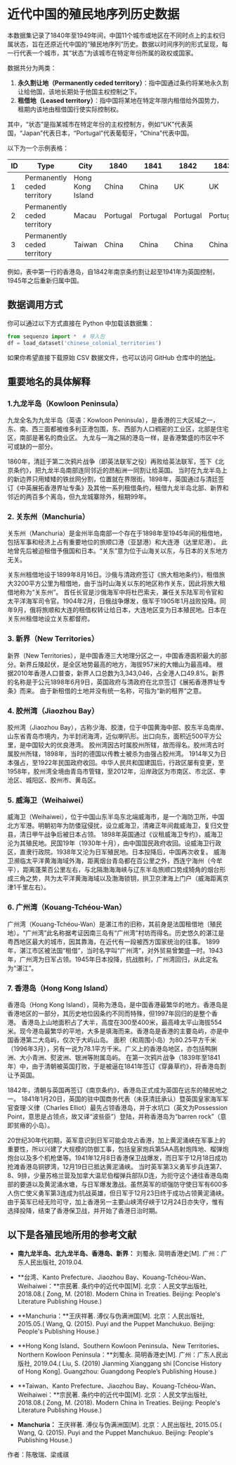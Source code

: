 <!--
 * @Author: Yuqi Liang dawson1900@live.com
 * @Date: 2025-08-04 22:39:16
 * @LastEditors: Yuqi Liang dawson1900@live.com
 * @LastEditTime: 2025-09-11 16:12:32
 * @FilePath: /SequenzoWebsite/docs/zh/datasets/chinese-territories-colonial-history.md
 * @Description: 这是默认设置,请设置`customMade`, 打开koroFileHeader查看配置 进行设置: https://github.com/OBKoro1/koro1FileHeader/wiki/%E9%85%8D%E7%BD%AE
-->
# 近代中国的殖民地序列历史数据

本数据集记录了1840年至1949年间，中国11个城市或地区在不同时点上的主权归属状态，旨在还原近代中国的“殖民地序列”历史。数据以时间序列的形式呈现，每一行代表一个城市，其“状态”为该城市在特定年份所属的政权或国家。

数据共分为两类：

1. **永久割让地（Permanently ceded territory）**：指中国通过条约将某地永久割让给他国，该地长期处于他国主权控制之下。
2. **租借地（Leased territory）**：指中国将某地在特定年限内租借给外国势力，租期内该地由租借国行使实际控制权。

其中，“状态”是指某城市在特定年份的主权控制方，例如“UK”代表英国，“Japan”代表日本，“Portugal”代表葡萄牙，“China”代表中国。

以下为一个示例表格：

| ID | Type                        | City             | 1840     | 1841     | 1842     | 1843     | 1844     | ... | 1945     | 1946     | 1947     | 1948     | 1949     |
| -- | --------------------------- | ---------------- | -------- | -------- | -------- | -------- | -------- | --- | -------- | -------- | -------- | -------- | -------- |
| 1  | Permanently ceded territory | Hong Kong Island | China    | China    | UK       | UK       | UK       | ... | China    | China    | China    | China    | China    |
| 2  | Permanently ceded territory | Macau            | Portugal | Portugal | Portugal | Portugal | Portugal | ... | Portugal | Portugal | Portugal | Portugal | Portugal |
| 3  | Permanently ceded territory | Taiwan           | China    | China    | China    | China    | China    | ... | Japan    | Japan    | Japan    | China    | China    |

例如，表中第一行的香港岛，自1842年南京条约割让起至1941年为英国控制，1945年之后重新归属中国。

## 数据调用方式

你可以通过以下方式直接在 Python 中加载该数据集：

```python
from sequenzo import *  # 导入包
df = load_dataset('chinese_colonial_territories')
```

如果你希望直接下载原始 CSV 数据文件，也可以访问 GitHub 仓库中的[地址](https://github.com/Liang-Team/Sequenzo/blob/main/sequenzo/datasets/chinese_colonial_territories.csv)。

## 重要地名的具体解释

### 1.九龙半岛（Kowloon Peninsula）

九龙全名为九龙半岛（英语：Kowloon Peninsula），是香港的三大区域之一，东、南、西三面都被维多利亚港包围，东、西部为人口稠密的工业区，北部是住宅区，南部是著名的商业区。
九龙与一海之隔的港岛一样，是香港繁盛的市区中不可或缺的一部分。

1860年，清廷于第二次鸦片战争（即英法联军之役）再败给英法联军，签下《北京条约》，把九龙半岛南部连同邻近的昂船洲一同割让给英国。
当时在九龙半岛上的新边界只用矮矮的铁丝网分割，位置就在界限街。1898年，英国通过与清廷签订《中英展拓香港界址专条》及其他一系列租借条约，租借九龙半岛北部、新界和邻近的两百多个离岛，但九龙城寨除外，租期99年。

### 2. 关东州（Manchuria）

关东州（Manchuria）是金州半岛南部一个存在于1898年至1945年间的租借地，包括军事和经济上占有重要地位的旅顺口港（亚瑟港）和大连港（达里尼港）。
此地曾先后被迫租借予俄国和日本。“关东”意为位于山海关以东，与日本的关东地方无关。

关东州租借地设于1899年8月16日。沙俄与清政府签订《旅大租地条约》，租借旅大3200平方公里为租借地，由于当时山海关以东的地区称作关东，因此将旅大租借地称为“关东州”。
首任长官是沙俄海军中将杜巴索夫，兼任关东陆军司令官和太平洋海军司令官。1904年2月，日俄战争爆发，俄军于1905年1月战败投降。同年9月，俄将旅顺和大连的租借权转让给日本，大连地区变为日本殖民地。日本在关东州租借地设立关东都督府。

### 3. 新界（New Territories）

新界（New Territories），是中国香港三大地理分区之一，中国香港面积最大的部分。新界丘陵起伏，是全区地势最高的地方，海拔957米的大帽山为最高峰。
根据2010年香港人口普查，新界人口总数为3,343,046，占全港人口49.8%。新界的名称是于公元1898年6月9日，英国政府与清政府在北京签订《展拓香港界址专条》而来。
由于新租借的土地并没有统一名称，可指为“新的租界”之意。

### 4. 胶州湾（Jiaozhou Bay）

胶州湾（Jiaozhou Bay），古称少海、胶澳，位于中国黄海中部、胶东半岛南岸、山东省青岛市境内，为半封闭海湾，近似喇叭形。出口向东，面积近500平方公里，是中国较大的优良港湾。
胶州湾因古时属胶州所辖，故而得名。胶州湾古时属胶州所辖，1898年，当时的德国以传教士被杀为由强占胶州湾。
1914年又为日本强占，至1922年民国政府收回。中华人民共和国建国后，行政区屡有变更，至1958年，胶州湾全境由青岛市管辖，至2012年，沿岸政区为市南区、市北区、李沧区、城阳区、胶州市、黄岛区。

### 5. 威海卫（Weihaiwei）

威海卫（Weihaiwei），位于中国山东半岛东北端威海市，是一个海防卫所，中国北方军港。明朝初年为防倭寇侵扰，设立威海卫，清雍正年间裁威海卫，复归文登县，清日甲午战争后被日本占领。
1898年英国通过《议租威海卫专约》，威海卫沦为其殖民地。民国19年（1930年十月），由中国国民政府收回。设威海卫行政区，直隶行政院。1938年又沦为日军殖民地。日本投降后，中国再次收复。
威海卫濒临太平洋黄海海域外海，距离烟台青岛都在百公里之外，西连宁海州（今牟平），距离蓬莱百公里左右，与北隔渤海海峡与辽东半岛旅顺口势成犄角的烟台形成三角之势，共为太平洋黄海海域以及渤海锁钥，拱卫京津海上门户（威海距离京津1千里左右）。

### 6. 广州湾（Kouang-Tchéou-Wan）

广州湾（Kouang-Tchéou-Wan）是湛江市的旧称，其前身是法国租借地（殖民地）。“广州湾”此名称据考证因南三岛有“广州湾”村坊而得名。历史悠久的湛江是粤西地区最大的城市，因其靠海，在近代有一段被西方国家统治的往事。
1899年，湛江市区被法国“租借”，当时名字叫“广州湾”，对外贸易曾繁盛一时。1943年，广州湾为日军占领。1945年日本投降，抗战胜利，广州湾回归，从此定名为“湛江”。 

### 7. 香港岛（Hong Kong Island）

香港岛（Hong Kong Island），简称为港岛，是中国香港最繁华的地方。香港岛是香港地区的一部分，其历史地位因条约不同而特殊，但1997年回归的是整个香港。
香港岛上山地面积占了大半，高度在300至400米，最高峰太平山海拔554米。现今港岛最繁华的平地，大多是填海而来。香港岛是香港的主要岛屿，亦是中国香港第二大岛屿，仅次于大屿山岛。
面积（和周围小岛）为80.25平方千米（1996年3月），另有一说为78.1平方千米。广义上的香港岛地区，亦包括鸭脷洲、大小青洲、熨波洲、银洲等附属岛屿。
在第一次鸦片战争（1839年至1841年）中，由于清朝被英国打败，于是被逼在1841年签订《穿鼻草约》，将香港岛割让予英国。

1842年，清朝与英国再签订《南京条约》，香港岛正式成为英国在远东的殖民地之一。
1841年1月20日，英国的驻中国商务代表（未获清廷承认）暨英国皇家海军军官查理·义律（Charles Elliot）最先占领香港岛，并于水坑口（英文为Possession Point，意思是占领点，故又译“波些臣”）登陆，并称香港岛为“barren rock”（意即贫瘠的小岛）。

20世纪30年代初期，英军意识到日军可能会攻占香港，加上黄泥涌峡在军事上的重要性，所以兴建了大规模的防御工事，包括皇家炮兵第5AA高射炮阵地、榴弹炮炮台以及多个机枪堡等。1941年12月8日香港保卫战爆发，而日军于12月18日成功抢滩香港岛铜锣湾，12月19日已抵达黄泥涌峡。
当时英军第3义勇军步兵连第7、8、9排，少量苏格兰营及加拿大温尼伯榴弹兵部队D连，为扼守这个通往香港岛南部的要道以及黄泥涌水塘，与日军爆发激战。虽然英军的顽强防守使日军有600多人伤亡使义勇军第3连成为抗战英雄，但日军于12月23日终于成功占领黄泥涌峡。由于英军已经无险可守，加上香港另一主要山峡湾仔峡于12月24日亦失守，惟有选择投降，结束了香港保卫战，并开始了香港日治时期。

## 以下是各殖民地所用的参考文献

* **南九龙半岛、北九龙半岛、香港岛、新界：** 刘蜀永. 简明香港史[M]. 广州：广东人民出版社, 2019.04.
* **台湾、Kanto Prefecture、Jiaozhou Bay、Kouang-Tchéou-Wan、Weihaiwei：**宗民著. 条约中的近代中国[M]. 北京：人民文学出版社, 2018.08.( Zong, M. (2018). Modern China in Treaties. Beijing: People's Literature Publishing House.)
* **Manchuria：**王庆祥著. 溥仪与伪满洲国[M]. 北京：人民出版社, 2015.05.( Wang, Q. (2015). Puyi and the Puppet Manchukuo. Beijing: People's Publishing House.)

* **Hong Kong Island、Southern Kowloon Peninsula、New Territories、Northern Kowloon Peninsula：**刘蜀永. 简明香港史[M]. 广州：广东人民出版社, 2019.04.( Liu, S. (2019) Jianming Xianggang shi [Concise History of Hong Kong]. Guangzhou: Guangdong People’s Publishing House.)
* **Taiwan、Kanto Prefecture、Jiaozhou Bay、Kouang-Tchéou-Wan、Weihaiwei：**宗民著. 条约中的近代中国[M]. 北京：人民文学出版社, 2018.08.( Zong, M. (2018). Modern China in Treaties. Beijing: People's Literature Publishing House.)
* **Manchuria：** 王庆祥著. 溥仪与伪满洲国[M]. 北京：人民出版社, 2015.05.( Wang, Q. (2015). Puyi and the Puppet Manchukuo. Beijing: People's Publishing House.)

作者：陈敬瑞、梁彧祺
